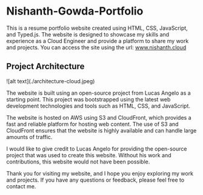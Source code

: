 # Nishanth-Gowda-Portfolio

This is a resume portfolio website created using HTML, CSS, JavaScript, and Typed.js. The website is designed to showcase my skills and experience as a Cloud Engineer and provide a platform to share my work and projects. You can access the site using the url: www.nishanth.cloud

<h2>Project Architecture</h2>
![alt text](./architecture-cloud.jpeg)


The website is built using an open-source project from Lucas Angelo as a starting point. This project was bootstrapped using the latest web development technologies and tools such as HTML, CSS, and JavaScript.

The website is hosted on AWS using S3 and CloudFront, which provides a fast and reliable platform for hosting web content. The use of S3 and CloudFront ensures that the website is highly available and can handle large amounts of traffic.

I would like to give credit to Lucas Angelo for providing the open-source project that was used to create this website. Without his work and contributions, this website would not have been possible.

Thank you for visiting my website, and I hope you enjoy exploring my work and projects. If you have any questions or feedback, please feel free to contact me.


